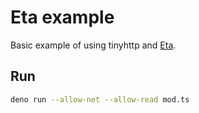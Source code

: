 # Eta example

Basic example of using tinyhttp and [Eta](https://github.com/eta-dev/eta).

## Run

```sh
deno run --allow-net --allow-read mod.ts
```
